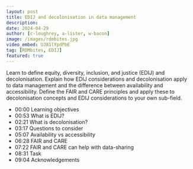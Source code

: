 ```yaml
---
layout: post
title: EDIJ and decolonisation in data management
description: 
date: 2024-04-29
author: [c-loughrey, a-lister, w-bacon]
image: /images/rdmbites.jpg
video_embed: UJ81lYpdPbE
tag: [RDMbites, EDIJ]
featured: true
---
```


Learn to define equity, diversity, inclusion, and justice (EDIJ) and decolonisation. Explain how EDIJ considerations and decolonisation apply to data management and the difference between availability and accessibility. Define the FAIR and CARE principles and apply these to decolonisation concepts and EDIJ considerations to your own sub-field. 


- 00:00 Learning objectives
- 00:53 What is EDIJ?
- 02:21 What is decolonisation?
- 03:17 Questions to consider
- 05:07 Availability vs accessibility
- 06:28 FAIR and CARE
- 07:22 FAIR and CARE can help with data-sharing
- 08:31 Task
- 09:04 Acknowledgements
